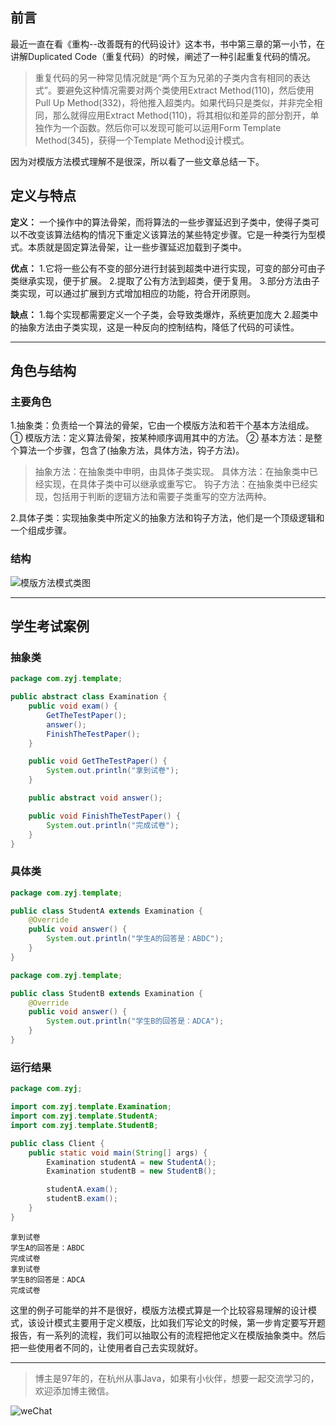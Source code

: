 ## 前言
最近一直在看《重构--改善既有的代码设计》这本书，书中第三章的第一小节，在讲解Duplicated Code（重复代码）的时候，阐述了一种引起重复代码的情况。
> 重复代码的另一种常见情况就是“两个互为兄弟的子类内含有相同的表达式”。要避免这种情况需要对两个类使用Extract Method(110)，然后使用Pull Up Method(332)，将他推入超类内。如果代码只是类似，并非完全相同，那么就得应用Extract Method(110)，将其相似和差异的部分割开，单独作为一个函数。然后你可以发现可能可以运用Form Template Method(345)，获得一个Template Method设计模式。

因为对模版方法模式理解不是很深，所以看了一些文章总结一下。

## 定义与特点
**定义：** 
一个操作中的算法骨架，而将算法的一些步骤延迟到子类中，使得子类可以不改变该算法结构的情况下重定义该算法的某些特定步骤。它是一种类行为型模式。本质就是固定算法骨架，让一些步骤延迟加载到子类中。

**优点：** 
1.它将一些公有不变的部分进行封装到超类中进行实现，可变的部分可由子类继承实现，便于扩展。
2.提取了公有方法到超类，便于复用。
3.部分方法由子类实现，可以通过扩展到方式增加相应的功能，符合开闭原则。

**缺点：** 
1.每个实现都需要定义一个子类，会导致类爆炸，系统更加庞大
2.超类中的抽象方法由子类实现，这是一种反向的控制结构，降低了代码的可读性。
***

## 角色与结构
### 主要角色
1.抽象类：负责给一个算法的骨架，它由一个模版方法和若干个基本方法组成。
① 模版方法：定义算法骨架，按某种顺序调用其中的方法。
② 基本方法：是整个算法一个步骤，包含了(抽象方法，具体方法，钩子方法)。
> 抽象方法：在抽象类中申明，由具体子类实现。
  具体方法：在抽象类中已经实现，在具体子类中可以继承或重写它。
  钩子方法：在抽象类中已经实现，包括用于判断的逻辑方法和需要子类重写的空方法两种。

2.具体子类：实现抽象类中所定义的抽象方法和钩子方法，他们是一个顶级逻辑和一个组成步骤。

### 结构
![模版方法模式类图](https://molzhao-pic.oss-cn-beijing.aliyuncs.com/2020-08-12/%E6%A8%A1%E7%89%88%E6%96%B9%E6%B3%95%E6%A8%A1%E5%BC%8F.png)
***

## 学生考试案例
### 抽象类
```java
package com.zyj.template;

public abstract class Examination {
    public void exam() {
        GetTheTestPaper();
        answer();
        FinishTheTestPaper();
    }

    public void GetTheTestPaper() {
        System.out.println("拿到试卷");
    }

    public abstract void answer();

    public void FinishTheTestPaper() {
        System.out.println("完成试卷");
    }
}
```

### 具体类
```java
package com.zyj.template;

public class StudentA extends Examination {
    @Override
    public void answer() {
        System.out.println("学生A的回答是：ABDC");
    }
}
```

```java
package com.zyj.template;

public class StudentB extends Examination {
    @Override
    public void answer() {
        System.out.println("学生B的回答是：ADCA");
    }
}
```

### 运行结果
```java
package com.zyj;

import com.zyj.template.Examination;
import com.zyj.template.StudentA;
import com.zyj.template.StudentB;

public class Client {
    public static void main(String[] args) {
        Examination studentA = new StudentA();
        Examination studentB = new StudentB();

        studentA.exam();
        studentB.exam();
    }
}
```
```
拿到试卷
学生A的回答是：ABDC
完成试卷
拿到试卷
学生B的回答是：ADCA
完成试卷
```
这里的例子可能举的并不是很好，模版方法模式算是一个比较容易理解的设计模式，该设计模式主要用于定义模版，比如我们写论文的时候，第一步肯定要写开题报告，有一系列的流程，我们可以抽取公有的流程把他定义在模版抽象类中。然后把一些使用者不同的，让使用者自己去实现就好。
***

> 博主是97年的，在杭州从事Java，如果有小伙伴，想要一起交流学习的，欢迎添加博主微信。

![weChat](https://molzhao-pic.oss-cn-beijing.aliyuncs.com/Common/WeChat.png)